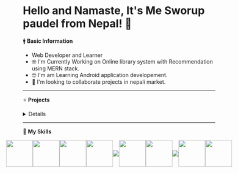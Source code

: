  # Hello and Namaste, It's Me Sworup paudel from Nepal! 👋

 🚹 <B>Basic Information</B>
 <ul>
 <li>Web Developer and Learner</li>
 <li>🤓 I'm Currently Working on Online library system with Recommendation using MERN stack.</li>
 <li>🤓 I'm am Learning Android application developement.</li>
 <li>👯 I'm looking to collaborate projects in nepali market.</li>
 </ul>
 
 <hr>

 
⭐ <B>Projects</B>
<details>
<ul>
<li><a href="https://sworup-kc.vercel.app" target="_blank">Link to portfolio</a></li>
 <li><a href="https://custom-disney.web.app/" target="_blank">Disney clone</a></li>
 <li><a href="https://watch-weather.netlify.app/" target="_blank">Weather App</a></li>
 <li><a href="https://game-trailer.vercel.app/" target="_blank">Game Trailer App</a></li>
 <li><a href="https://image-slides.netlify.app/" target="_blank">Auto Image Slider</a></li>
 <li><a href="https://watchfootballhighlights.netlify.app/" target="_blank">Football Highlights App</a></li>
 <li><a href="https://hulu-clone-puce-ten.vercel.app/" target="_blank">Hulu-Clone</a></li>
 <li><a href="https://netflix-c.vercel.app/"  target="_blank">Netflix clone</a></li>
</ul>
</details>

<hr>
 
🔧 <b>My Skills</b>
<div style="display:flex; justify-content:center; align-items:center;">
<img src="https://img.icons8.com/?size=48&id=20909&format=png" width="70" height="70" />
<img src="https://img.icons8.com/?size=80&id=YjeKwnSQIBUq&format=png" width="70" height="70" />
 <img src="https://img.icons8.com/?size=48&id=EzPCiQUqWWEa&format=png" width="70" height="70" />
  <img src="https://img.icons8.com/?size=48&id=4PiNHtUJVbLs&format=png" width="70" height="70" />
<img src="https://img.icons8.com/?size=48&id=108784&format=png" />
 <img src="https://img.icons8.com/?size=80&id=wPohyHO_qO1a&format=png" width="70" height="70" />
<img src="https://img.icons8.com/?size=48&id=54087&format=png" width="70" height="70" />
 <img src="https://img.icons8.com/?size=50&id=39858&format=png" />
<img src="https://img.icons8.com/?size=48&id=74402&format=png" width="70" height="70" />
<img src="https://img.icons8.com/?size=80&id=114425&format=png" width="70" height="70" />






 
</div>







